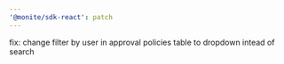 ```yaml
---
'@monite/sdk-react': patch
---
```


fix: change filter by user in approval policies table to dropdown intead of search

